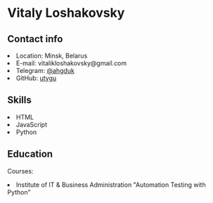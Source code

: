 # Vitaly Loshakovsky

## Contact info
 <li>Location: Minsk, Belarus</li>
 <li>E-mail: vitalikloshakovsky@gmail.com</li>
 <li>Telegram: <a href='https://t.me/ahgduk'>@ahgduk</a></li>
 <li>GitHub: <a href='https://github.com/utygu'>utygu</a></li>

## Skills
 <li>HTML</li>
 <li>JavaScript</li>
 <li>Python</li>

## Education
 Courses:
   <li>Institute of IT & Business Administration "Automation Testing with Python"</li>
